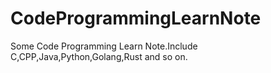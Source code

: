 # CodeProgrammingLearnNote
Some Code Programming Learn Note.Include C,CPP,Java,Python,Golang,Rust and so on.
